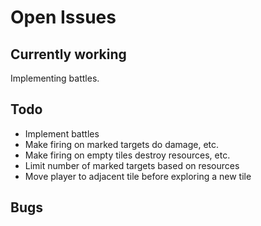 # Open Issues

## Currently working

Implementing battles.

## Todo

- Implement battles
- Make firing on marked targets do damage, etc.
- Make firing on empty tiles destroy resources, etc.
- Limit number of marked targets based on resources
- Move player to adjacent tile before exploring a new tile

## Bugs

